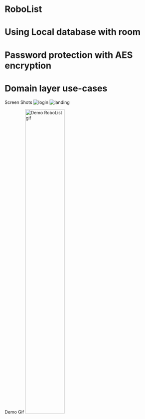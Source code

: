# RoboList

# Using Local database with room
# Password protection with AES encryption
# Domain layer use-cases
Screen Shots
![login](https://github.com/user-attachments/assets/89e34c8b-3510-488b-9330-827a48b9a186)       ![landing](https://github.com/user-attachments/assets/6910edd6-869e-4cc9-b773-f1e06e7106eb)

Demo Gif
<img src="https://github.com/minhan14/RoboList/blob/main/Demo/androiddemo.gif" alt="Demo RoboList gif" title="Demo RoboList" style="width: 50%; height: auto;">






